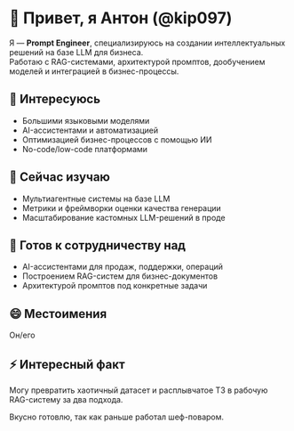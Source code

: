 # 👋 Привет, я Антон (@kip097)

Я — **Prompt Engineer**, специализируюсь на создании интеллектуальных решений на базе LLM для бизнеса.  
Работаю с RAG-системами, архитектурой промптов, дообучением моделей и интеграцией в бизнес-процессы.

## 👀 Интересуюсь
- Большими языковыми моделями 
- AI-ассистентами и автоматизацией
- Оптимизацией бизнес-процессов с помощью ИИ
- No-code/low-code платформами 

## 🌱 Сейчас изучаю
- Мультиагентные системы на базе LLM  
- Метрики и фреймворки оценки качества генерации  
- Масштабирование кастомных LLM-решений в проде

## 💬 Готов к сотрудничеству над
- AI-ассистентами для продаж, поддержки, операций  
- Построением RAG-систем для бизнес-документов  
- Архитектурой промптов под конкретные задачи


## 😄 Местоимения
Он/его

## ⚡ Интересный факт
Могу превратить хаотичный датасет и расплывчатое ТЗ в рабочую RAG-систему за два подхода.

Вкусно готовлю, так как раньше работал шеф-поваром.
